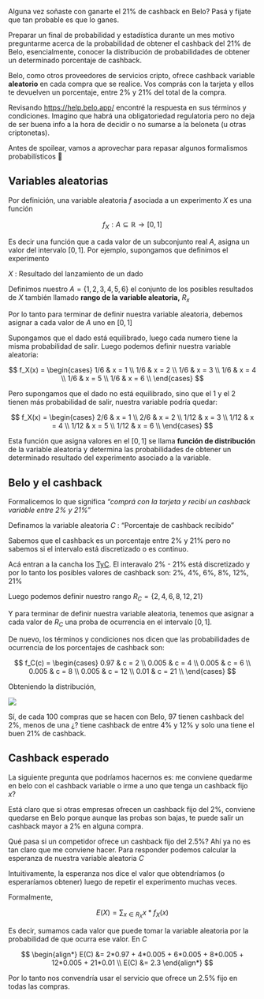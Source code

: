 [title]: <> (¿Qué probabilidad hay de obtener el 21% de cashback en Belo?)
[category]: <> (probability)
[date]: <> (2023/02/24)
[pandoc]: <> (--mathjax)

Alguna vez soñaste con ganarte el 21% de cashback en Belo? Pasá y fijate que tan probable es que lo ganes.

Preparar un final de probabilidad y estadística durante un mes motivo preguntarme acerca de la probabilidad de obtener el cashback del 21% de Belo, esencialmente, conocer la distribución de probabilidades de obtener un determinado porcentaje de cashback.

Belo, como otros proveedores de servicios cripto, ofrece cashback variable **aleatorio** en cada compra que se realice. Vos comprás con la tarjeta y ellos te devuelven un porcentaje, entre 2% y 21% del total de la compra.

Revisando https://help.belo.app/ encontré la respuesta en sus términos y condiciones. Imagino que habrá una obligatoriedad regulatoria pero no deja de ser buena info a la hora de decidir o no sumarse a la beloneta (u otras criptonetas).

Antes de spoilear, vamos a aprovechar para repasar algunos formalismos probabilísticos 🙂

## Variables aleatorias

Por definición, una variable aleatoria $f$ asociada a un experimento $X$ es una función

$$
f_X: A \subseteq \mathbb{R} \to [0,1]
$$

Es decir una función que a cada valor de un subconjunto real $A$, asigna un valor del intervalo $[0,1]$. Por ejemplo, supongamos que definimos el experimento

$X$ : Resultado del lanzamiento de un dado

Definimos nuestro $A=\{1,2,3,4,5,6\}$ el conjunto de los posibles resultados de $X$ también llamado **rango de la variable aleatoria,** $R_x$

Por lo tanto para terminar de definir nuestra variable aleatoria, debemos asignar a cada valor de $A$ uno en $[0,1]$

Supongamos que el dado está equilibrado, luego cada numero tiene la misma probabilidad de salir. Luego podemos definir nuestra variable aleatoria:

$$
f_X(x) = \begin{cases}
1/6 & x = 1 \\
1/6 & x = 2 \\
1/6 & x = 3 \\
1/6 & x = 4 \\
1/6 & x = 5 \\
1/6 & x = 6 \\
\end{cases}
$$

Pero supongamos que el dado no está equilibrado, sino que el 1 y el 2 tienen más probabilidad de salir, nuestra variable podría quedar:

$$
f_X(x) = \begin{cases}
2/6 & x = 1 \\
2/6 & x = 2 \\
1/12 & x = 3 \\
1/12 & x = 4 \\
1/12 & x = 5 \\
1/12 & x = 6 \\
\end{cases}
$$

Esta función que asigna valores en el $[0,1]$ se llama **función de distribución** de la variable aleatoria y determina las probabilidades de obtener un determinado resultado del experimento asociado a la variable.

## Belo y el cashback

Formalicemos lo que significa _“comprá con la tarjeta y recibí un cashback variable entre 2% y 21%”_

Definamos la variable aleatoria $C$ : “Porcentaje de cashback recibido”

Sabemos que el cashback es un porcentaje entre 2% y 21% pero no sabemos si el intervalo está discretizado o es continuo.

Acá entran a la cancha los [TyC](https://help.belo.app/es/articles/7026125-nuevos-terminos-y-condiciones-particulares-plan-de-fidelizacion-de-usuarios-cashback-el-plan). El interavalo 2% - 21% está discretizado y por lo tanto los posibles valores de cashback son: 2%, 4%, 6%, 8%, 12%, 21%

Luego podemos definir nuestro rango $R_C = \{2,4,6,8,12,21\}$

Y para terminar de definir nuestra variable aleatoria, tenemos que asignar a cada valor de $R_C$ una proba de ocurrencia en el intervalo $[0,1]$.

De nuevo, los términos y condiciones nos dicen que las probabilidades de ocurrencia de los porcentajes de cashback son:

$$
f_C(c) = \begin{cases}
0.97 & c = 2 \\
0.005 & c = 4 \\
0.005 & c = 6 \\
0.005 & c = 8 \\
0.005 & c = 12 \\
0.01 & c = 21 \\
\end{cases}
$$

Obteniendo la distribución,

![](../../../../images/3.png)

Sí, de cada 100 compras que se hacen con Belo, 97 tienen cashback del 2%, menos de una ¿? tiene cashback de entre 4% y 12% y solo una tiene el buen 21% de cashback.

## Cashback esperado

La siguiente pregunta que podríamos hacernos es: me conviene quedarme en belo con el cashback variable o irme a uno que tenga un cashback fijo $x$?

Está claro que si otras empresas ofrecen un cashback fijo del 2%, conviene quedarse en Belo porque aunque las probas son bajas, te puede salir un cashback mayor a 2% en alguna compra.

Qué pasa si un competidor ofrece un cashback fijo del 2.5%? Ahí ya no es tan claro que me conviene hacer. Para responder podemos calcular la esperanza de nuestra variable aleatoria $C$

Intuitivamente, la esperanza nos dice el valor que obtendríamos (o esperaríamos obtener) luego de repetir el experimento muchas veces.

Formalmente,

$$
E(X) = \sum_{x \in R_X}x*f_X(x)
$$

Es decir, sumamos cada valor que puede tomar la variable aleatoria por la probabilidad de que ocurra ese valor. En $C$

$$
\begin{align*}
E(C) &= 2*0.97 + 4*0.005 + 6*0.005 + 8*0.005 + 12*0.005 + 21*0.01 \\
E(C) &= 2.3
\end{align*}
$$

Por lo tanto nos convendría usar el servicio que ofrece un 2.5% fijo en todas las compras.
